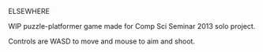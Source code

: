 ELSEWHERE

WIP puzzle-platformer game made for Comp Sci Seminar 2013 solo project.

Controls are WASD to move and mouse to aim and shoot.
